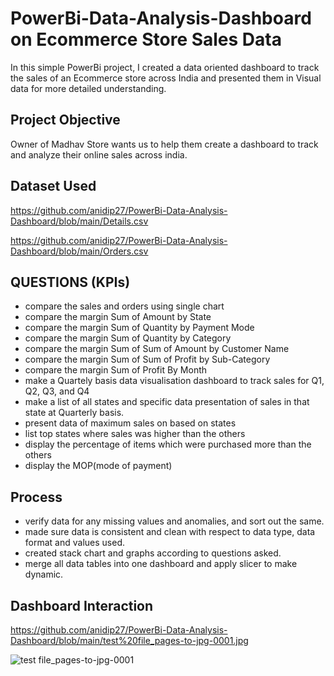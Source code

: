 # PowerBi-Data-Analysis-Dashboard on Ecommerce Store Sales Data 
In this simple PowerBi project, I created a data oriented dashboard to track the sales of an Ecommerce store across India and presented them in Visual data for more detailed understanding.

## Project Objective
Owner of Madhav Store wants us to help them create a dashboard to track and analyze their online sales across india.

## Dataset Used 

https://github.com/anidip27/PowerBi-Data-Analysis-Dashboard/blob/main/Details.csv

https://github.com/anidip27/PowerBi-Data-Analysis-Dashboard/blob/main/Orders.csv

## QUESTIONS (KPIs)
- compare the sales and orders using single chart
- compare the margin Sum of Amount by State
- compare the margin Sum of Quantity by Payment Mode
- compare the margin  Sum of Quantity by Category
- compare the margin  Sum of Sum of Amount by Customer Name
- compare the margin  Sum of Sum of Profit by Sub-Category
- compare the margin  Sum of Profit By Month
- make a Quartely basis data visualisation dashboard to track sales for Q1, Q2, Q3, and Q4
- make a list of all states and specific data presentation of sales in that state at Quarterly basis.
- present data of maximum sales on based on states
- list top states where sales was higher than the others
- display the percentage of items which were purchased more than the others
- display the MOP(mode of payment)


## Process

-  verify data for any missing values and anomalies, and sort out the same.
- made sure data is consistent and clean with respect to data type, data format and values used.
- created stack chart and graphs according to questions asked.
- merge all data tables into one dashboard and apply slicer to make dynamic.


## Dashboard Interaction
https://github.com/anidip27/PowerBi-Data-Analysis-Dashboard/blob/main/test%20file_pages-to-jpg-0001.jpg

![test file_pages-to-jpg-0001](https://github.com/user-attachments/assets/075782c9-03b3-43e5-8663-11726472fb7b)


